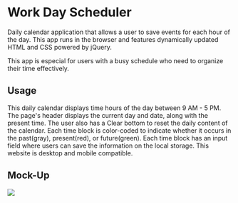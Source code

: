 # Work Day Scheduler

Daily calendar application that allows a user to save events for each hour of the day. This app runs in the browser and features dynamically updated HTML and CSS powered by jQuery.

This app is especial for users with a busy schedule who need to organize their time effectively.

## Usage

This daily calendar displays time hours of the day between 9 AM - 5 PM.
The page's header displays the current day and date, along with the present time. The user also has a Clear bottom to reset the daily content of the calendar.
Each time block is color-coded to indicate whether it occurs in the past(gray), present(red), or future(green).
Each time block has an input field where users can save the information on the local storage.
This website is desktop and mobile compatible.

## Mock-Up

![](/../Work-Day-Scheduler-App/Images/calendar.png)

